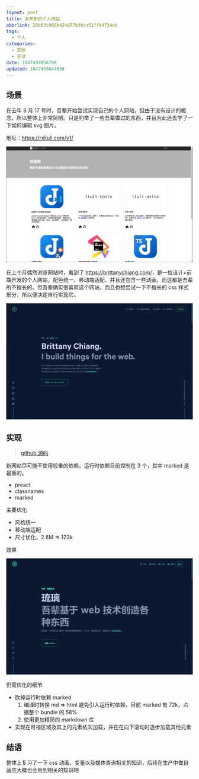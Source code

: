 ```yaml
---
layout: post
title: 发布新的个人网站
abbrlink: 26b63c066b424d77b36ca51ff44734eb
tags:
  - 个人
categories:
  - 其他
  - 生活
date: 1647494056709
updated: 1647495644638
---
```


## 场景

在去年 8 月 17 号时，吾辈开始尝试实现自己的个人网站，但由于没有设计的概念，所以整体上非常简陋。只是列举了一些吾辈做过的东西，并且为此还去学了一下如何编辑 svg 图片。

地址：<https://rxliuli.com/v1/>

![1647494876265](/resources/4d805cc68bb14494ace6f3c5bd838a58.png)

在上个月偶然浏览网站时，看到了 <https://brittanychiang.com/>，是一位设计+前端开发的个人网站，配色统一、移动端适配、并且还包含一些动画，而这都是吾辈所不擅长的。但吾辈确实很喜欢这个网站，而且也想尝试一下不擅长的 css 样式部分，所以便决定自行实现它。

![1647494910271](/resources/1fe055ba0cb04139b1718147408f0e0a.png)

## 实现

> [github 源码](https://github.com/rxliuli/rxliuli/tree/master/apps/v2)

新网站尽可能不使用较重的依赖，运行时依赖目前控制在 3 个，其中 marked 是最重的。

- preact
- classnames
- marked

主要优化

- 风格统一
- 移动端适配
- 尺寸优化，2.8M => 123k

效果

![1647494844779](/resources/980813eabf7649c999c1387ff2da41ae.png)

仍需优化的细节

- 砍掉运行时依赖 marked
  1. 编译时转换 md => html 避免引入运行时依赖，目前 marked 有 72k，占据整个 bundle 的 58%
  2. 使用更加精简的 markdown 库
- 实现在可视区域及其上的元素依次加载，并在在向下滚动时逐步加载其他元素

## 结语

整体上复习了一下 css 动画、变量以及媒体查询相关的知识，后续在生产中做自适应大概也会用到相关的知识吧
